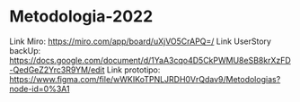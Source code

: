 # Metodologia-2022

Link Miro: https://miro.com/app/board/uXjVO5CrAPQ=/
Link UserStory backUp: https://docs.google.com/document/d/1YaA3cqo4D5CkPWMU8eSB8krXzFD-QedGeZ2Yrc3R9YM/edit
Link prototipo: https://www.figma.com/file/wWKIKoTPNLJRDH0VrQdav9/Metodologias?node-id=0%3A1